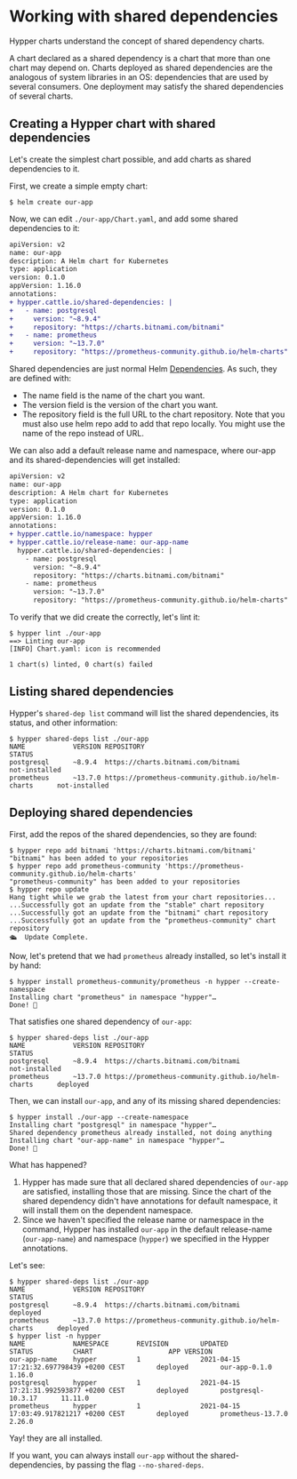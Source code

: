# Working with shared dependencies

Hypper charts understand the concept of shared dependency charts.

A chart declared as a shared dependency is a chart that more than one chart may
depend on. Charts deployed as shared dependencies are the analogous of system
libraries in an OS: dependencies that are used by several consumers. One
deployment may satisfy the shared dependencies of several charts.

## Creating a Hypper chart with shared dependencies

Let's create the simplest chart possible, and add charts as shared dependencies
to it.

First, we create a simple empty chart:

```terminal
$ helm create our-app
```

Now, we can edit `./our-app/Chart.yaml`, and add some shared dependencies to it:

```diff
apiVersion: v2
name: our-app
description: A Helm chart for Kubernetes
type: application
version: 0.1.0
appVersion: 1.16.0
annotations:
+ hypper.cattle.io/shared-dependencies: |
+   - name: postgresql
+     version: "~8.9.4"
+     repository: "https://charts.bitnami.com/bitnami"
+   - name: prometheus
+     version: "~13.7.0"
+     repository: "https://prometheus-community.github.io/helm-charts"
```

Shared dependencies are just normal Helm
[Dependencies](https://helm.sh/docs/topics/charts/#chart-dependencies). As
such, they are defined with:
- The name field is the name of the chart you want.
- The version field is the version of the chart you want.
- The repository field is the full URL to the chart repository. Note that you
  must also use helm repo add to add that repo locally. You might use the name
  of the repo instead of URL.

We can also add a default release name and namespace, where our-app and its
shared-dependencies will get installed:

```diff
apiVersion: v2
name: our-app
description: A Helm chart for Kubernetes
type: application
version: 0.1.0
appVersion: 1.16.0
annotations:
+ hypper.cattle.io/namespace: hypper
+ hypper.cattle.io/release-name: our-app-name
  hypper.cattle.io/shared-dependencies: |
    - name: postgresql
      version: "~8.9.4"
      repository: "https://charts.bitnami.com/bitnami"
    - name: prometheus
      version: "~13.7.0"
      repository: "https://prometheus-community.github.io/helm-charts"
```

To verify that we did create the correctly, let's lint it:

```terminal
$ hypper lint ./our-app
==> Linting our-app
[INFO] Chart.yaml: icon is recommended

1 chart(s) linted, 0 chart(s) failed
```

## Listing shared dependencies

Hypper's `shared-dep list` command will list the shared dependencies, its status, and other information:

```
$ hypper shared-deps list ./our-app
NAME            VERSION REPOSITORY                                              STATUS
postgresql      ~8.9.4  https://charts.bitnami.com/bitnami                      not-installed
prometheus      ~13.7.0 https://prometheus-community.github.io/helm-charts      not-installed
```


## Deploying shared dependencies

First, add the repos of the shared dependencies, so they are found:

```terminal
$ hypper repo add bitnami 'https://charts.bitnami.com/bitnami'
"bitnami" has been added to your repositories
$ hypper repo add prometheus-community 'https://prometheus-community.github.io/helm-charts'
"prometheus-community" has been added to your repositories
$ hypper repo update
Hang tight while we grab the latest from your chart repositories...
...Successfully got an update from the "stable" chart repository
...Successfully got an update from the "bitnami" chart repository
...Successfully got an update from the "prometheus-community" chart repository
🛳  Update Complete.
```


Now, let's pretend that we had `prometheus` already installed, so let's install
it by hand:

```
$ hypper install prometheus-community/prometheus -n hypper --create-namespace
Installing chart "prometheus" in namespace "hypper"…
Done! 👏
```

That satisfies one shared dependency of `our-app`:

```terminal
$ hypper shared-deps list ./our-app
NAME            VERSION REPOSITORY                                              STATUS
postgresql      ~8.9.4  https://charts.bitnami.com/bitnami                      not-installed
prometheus      ~13.7.0 https://prometheus-community.github.io/helm-charts      deployed
```

Then, we can install `our-app`, and any of its missing shared dependencies:

```terminal
$ hypper install ./our-app --create-namespace
Installing chart "postgresql" in namespace "hypper"…
Shared dependency prometheus already installed, not doing anything
Installing chart "our-app-name" in namespace "hypper"…
Done! 👏
```

What has happened?
1. Hypper has made sure that all declared shared dependencies of `our-app` are
   satisfied, installing those that are missing. Since the chart of the shared
   dependency didn't have annotations for default namespace, it will install
   them on the dependent namespace.
2. Since we haven't specified the release name or namespace in the command,
   Hypper has installed `our-app` in the default release-name (`our-app-name`)
   and namespace (`hypper`) we specified in the Hypper annotations.
   
Let's see:

```terminal
$ hypper shared-deps list ./our-app
NAME            VERSION REPOSITORY                                              STATUS
postgresql      ~8.9.4  https://charts.bitnami.com/bitnami                      deployed
prometheus      ~13.7.0 https://prometheus-community.github.io/helm-charts      deployed
$ hypper list -n hypper
NAME            NAMESPACE       REVISION        UPDATED                                         STATUS          CHART                   APP VERSION
our-app-name    hypper          1               2021-04-15 17:21:32.697798439 +0200 CEST        deployed        our-app-0.1.0           1.16.0
postgresql      hypper          1               2021-04-15 17:21:31.992593877 +0200 CEST        deployed        postgresql-10.3.17      11.11.0
prometheus      hypper          1               2021-04-15 17:03:49.917821217 +0200 CEST        deployed        prometheus-13.7.0       2.26.0
```

Yay! they are all installed.

If you want, you can always install `our-app` without the shared-dependencies, by
passing the flag `--no-shared-deps`.
